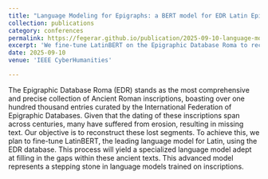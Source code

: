 ```yaml
---
title: "Language Modeling for Epigraphs: a BERT model for EDR Latin Epigraphs text completion"
collection: publications
category: conferences
permalink: https://fegerar.github.io/publication/2025-09-10-language-modeling-for-epigraphs
excerpt: 'We fine-tune LatinBERT on the Epigraphic Database Roma to reconstruct missing text in Ancient Roman inscriptions damaged by erosion, demonstrating a specialized language model for epigraphic text completion.'
date: 2025-09-10
venue: 'IEEE CyberHumanities'

---
```

The Epigraphic Database Roma (EDR) stands as
the most comprehensive and precise collection of Ancient Roman
inscriptions, boasting over one hundred thousand entries curated
by the International Federation of Epigraphic Databases. Given
that the dating of these inscriptions span across centuries,
many have suffered from erosion, resulting in missing text. Our
objective is to reconstruct these lost segments. To achieve this,
we plan to fine-tune LatinBERT, the leading language model
for Latin, using the EDR database. This process will yield a
specialized language model adept at filling in the gaps within
these ancient texts. This advanced model represents a stepping
stone in language models trained on inscriptions.